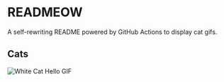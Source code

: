 # READMEOW

A self-rewriting README powered by GitHub Actions to display cat gifs.

## Cats

![White Cat Hello GIF](https://media4.giphy.com/media/v1.Y2lkPTlhY2QwMmRhMjB0emRxdmtreDduY2xkOG5nbXVncWQ4Z251NGJ1dmhkcmN6eTlqNiZlcD12MV9naWZzX3NlYXJjaCZjdD1n/vFKqnCdLPNOKc/200.gif)
